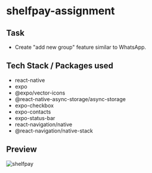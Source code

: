 # shelfpay-assignment

## Task
- Create "add new group" feature similar to WhatsApp.

## Tech Stack / Packages used
- react-native
- expo
- @expo/vector-icons
- @react-native-async-storage/async-storage
- expo-checkbox
- expo-contacts
- expo-status-bar
- react-navigation/native
- @react-navigation/native-stack

## Preview
![shelfpay](https://user-images.githubusercontent.com/64675650/218063451-eb850d86-f302-4e4d-94ef-1beac580e07c.gif)

